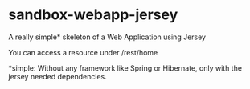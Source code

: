 # sandbox-webapp-jersey

A really simple* skeleton of a Web Application using Jersey

You can access a resource under /rest/home

\*simple: Without any framework like Spring or Hibernate, only with the jersey needed dependencies.

